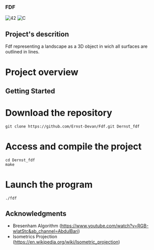 ### FDF
![42](https://img.shields.io/badge/-42-black?style=for-the-badge&logo=42&logoColor=white) ![C](https://img.shields.io/badge/c-%2300599C.svg?style=for-the-badge&logo=c&logoColor=white)

## Project's descrition
Fdf representing a landscape as a 3D object in wich all surfaces are outlined in lines.

# Project overview

## Getting Started
# Download the repository
```
git clone https://github.com/Ernst-Devan/Fdf.git Dernst_fdf
```
# Access and compile the project
```
cd Dernst_fdf
make
```
# Launch the program
```
./fdf
```
## Acknowledgments

- Bresenham Algorithm (https://www.youtube.com/watch?v=RGB-wlatStc&ab_channel=AbdulBari)
- Isometrics Projection (https://en.wikipedia.org/wiki/Isometric_projection)
